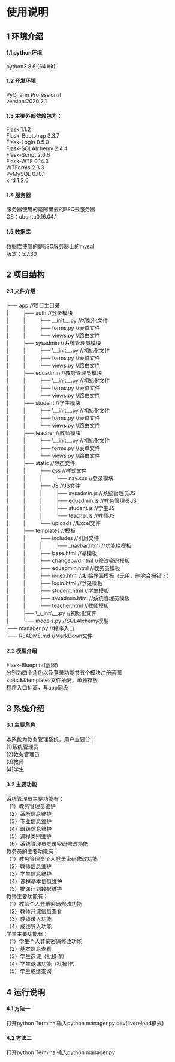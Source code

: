 <h1>使用说明</h1>
  <h2>1 环境介绍</h2>
<h4>1.1 python环境</h4>
python3.8.6 (64 bit)
<h4>1.2 开发环境</h4>
PyCharm Professional<br>
version:2020.2.1
<h4>1.3 主要外部依赖包为：</h4>
Flask 1.1.2<br>
Flask_Bootstrap 3.3.7<br>
Flask-Login 0.5.0<br>
Flask-SQLAlchemy 2.4.4<br>
Flask-Script 2.0.6<br>
Flask-WTF 0.14.3<br>
WTForms 2.3.3<br>
PyMySQL 0.10.1<br>
xlrd 1.2.0
<h4>1.4 服务器</h4>
服务器使用的是阿里云的ESC云服务器<br>
OS：ubuntu0.16.04.1<br>
<h4>1.5 数据库</h4>
数据库使用的是ESC服务器上的mysql<br>
版本：5.7.30
<h2>2 项目结构</h2>
<h4>2.1 文件介绍</h4>
├── app //项目主目录<br>
│&nbsp; &nbsp; &nbsp; &nbsp; &nbsp;├── auth //登录模块<br>
│&nbsp; &nbsp; &nbsp; &nbsp; &nbsp;│&nbsp; &nbsp; &nbsp; &nbsp; &nbsp;├── __init__.py //初始化文件<br>
│&nbsp; &nbsp; &nbsp; &nbsp; &nbsp;│&nbsp; &nbsp; &nbsp; &nbsp; &nbsp;├── forms.py //表单文件<br>
│&nbsp; &nbsp; &nbsp; &nbsp; &nbsp;│&nbsp; &nbsp; &nbsp; &nbsp; &nbsp;└── views.py //路由文件<br>
│&nbsp; &nbsp; &nbsp; &nbsp; &nbsp;├── sysadmin //系统管理员模块<br>
│&nbsp; &nbsp; &nbsp; &nbsp; &nbsp;│&nbsp; &nbsp; &nbsp; &nbsp; &nbsp;├── \__init__.py //初始化文件<br>
│&nbsp; &nbsp; &nbsp; &nbsp; &nbsp;│&nbsp; &nbsp; &nbsp; &nbsp; &nbsp;├── forms.py //表单文件<br>
│&nbsp; &nbsp; &nbsp; &nbsp; &nbsp;│&nbsp; &nbsp; &nbsp; &nbsp; &nbsp;└── views.py //路由文件<br>
│&nbsp; &nbsp; &nbsp; &nbsp; &nbsp;├── eduadmin //教务管理员模块<br>
│&nbsp; &nbsp; &nbsp; &nbsp; &nbsp;│&nbsp; &nbsp; &nbsp; &nbsp; &nbsp;├── \__init__.py //初始化文件<br>
│&nbsp; &nbsp; &nbsp; &nbsp; &nbsp;│&nbsp; &nbsp; &nbsp; &nbsp; &nbsp;├── forms.py //表单文件<br>
│&nbsp; &nbsp; &nbsp; &nbsp; &nbsp;│&nbsp; &nbsp; &nbsp; &nbsp; &nbsp;└── views.py //路由文件<br>
│&nbsp; &nbsp; &nbsp; &nbsp; &nbsp;├── student //学生模块<br>
│&nbsp; &nbsp; &nbsp; &nbsp; &nbsp;│&nbsp; &nbsp; &nbsp; &nbsp; &nbsp;├── \__init__.py //初始化文件<br>
│&nbsp; &nbsp; &nbsp; &nbsp; &nbsp;│&nbsp; &nbsp; &nbsp; &nbsp; &nbsp;├── forms.py //表单文件<br>
│&nbsp; &nbsp; &nbsp; &nbsp; &nbsp;│&nbsp; &nbsp; &nbsp; &nbsp; &nbsp;└── views.py //路由文件<br>
│&nbsp; &nbsp; &nbsp; &nbsp; &nbsp;├── teacher //教师模块<br>
│&nbsp; &nbsp; &nbsp; &nbsp; &nbsp;│&nbsp; &nbsp; &nbsp; &nbsp; &nbsp;├── \__init__.py //初始化文件<br>
│&nbsp; &nbsp; &nbsp; &nbsp; &nbsp;│&nbsp; &nbsp; &nbsp; &nbsp; &nbsp;├── forms.py //表单文件<br>
│&nbsp; &nbsp; &nbsp; &nbsp; &nbsp;│&nbsp; &nbsp; &nbsp; &nbsp; &nbsp;└── views.py //路由文件<br>
│&nbsp; &nbsp; &nbsp; &nbsp; &nbsp;├── static //静态文件<br>
│&nbsp; &nbsp; &nbsp; &nbsp; &nbsp;│&nbsp; &nbsp; &nbsp; &nbsp; &nbsp;├── css //样式文件<br>
│&nbsp; &nbsp; &nbsp; &nbsp; &nbsp;│&nbsp; &nbsp; &nbsp; &nbsp; &nbsp;│&nbsp; &nbsp; &nbsp; &nbsp; &nbsp;└── nav.css //登录模块<br>
│&nbsp; &nbsp; &nbsp; &nbsp; &nbsp;│&nbsp; &nbsp; &nbsp; &nbsp; &nbsp;├── JS //JS文件<br>
│&nbsp; &nbsp; &nbsp; &nbsp; &nbsp;│&nbsp; &nbsp; &nbsp; &nbsp; &nbsp;│&nbsp; &nbsp; &nbsp; &nbsp; &nbsp;├── sysadmin.js //系统管理员JS<br>
│&nbsp; &nbsp; &nbsp; &nbsp; &nbsp;│&nbsp; &nbsp; &nbsp; &nbsp; &nbsp;│&nbsp; &nbsp; &nbsp; &nbsp; &nbsp;├── eduadmin.js //教务管理员JS<br>
│&nbsp; &nbsp; &nbsp; &nbsp; &nbsp;│&nbsp; &nbsp; &nbsp; &nbsp; &nbsp;│&nbsp; &nbsp; &nbsp; &nbsp; &nbsp;├── student.js //学生JS<br>
│&nbsp; &nbsp; &nbsp; &nbsp; &nbsp;│&nbsp; &nbsp; &nbsp; &nbsp; &nbsp;│&nbsp; &nbsp; &nbsp; &nbsp; &nbsp;└── teacher.js //教师JS<br>
│&nbsp; &nbsp; &nbsp; &nbsp; &nbsp;│&nbsp; &nbsp; &nbsp; &nbsp; &nbsp;└── uploads //Excel文件<br>
│&nbsp; &nbsp; &nbsp; &nbsp; &nbsp;├── templates //模板<br>
│&nbsp; &nbsp; &nbsp; &nbsp; &nbsp;│&nbsp; &nbsp; &nbsp; &nbsp; &nbsp;├── includes //引用文件<br>
│&nbsp; &nbsp; &nbsp; &nbsp; &nbsp;│&nbsp; &nbsp; &nbsp; &nbsp; &nbsp;│&nbsp; &nbsp; &nbsp; &nbsp; &nbsp;└── _navbar.html //功能栏模板<br>
│&nbsp; &nbsp; &nbsp; &nbsp; &nbsp;│&nbsp; &nbsp; &nbsp; &nbsp; &nbsp;├── base.html //基模板<br>
│&nbsp; &nbsp; &nbsp; &nbsp; &nbsp;│&nbsp; &nbsp; &nbsp; &nbsp; &nbsp;├── changepwd.html //修改密码模板<br>
│&nbsp; &nbsp; &nbsp; &nbsp; &nbsp;│&nbsp; &nbsp; &nbsp; &nbsp; &nbsp;├── eduadmin.html //教务员模板<br>
│&nbsp; &nbsp; &nbsp; &nbsp; &nbsp;│&nbsp; &nbsp; &nbsp; &nbsp; &nbsp;├── index.html //初始界面模板（无用，删除会报错？）<br>
│&nbsp; &nbsp; &nbsp; &nbsp; &nbsp;│&nbsp; &nbsp; &nbsp; &nbsp; &nbsp;├── login.html //登录模板<br>
│&nbsp; &nbsp; &nbsp; &nbsp; &nbsp;│&nbsp; &nbsp; &nbsp; &nbsp; &nbsp;├── student.html //学生模板<br>
│&nbsp; &nbsp; &nbsp; &nbsp; &nbsp;│&nbsp; &nbsp; &nbsp; &nbsp; &nbsp;├── sysadmin.html //系统管理员模板<br>
│&nbsp; &nbsp; &nbsp; &nbsp; &nbsp;│&nbsp; &nbsp; &nbsp; &nbsp; &nbsp;└── teacher.html //教师模板<br>
│&nbsp; &nbsp; &nbsp; &nbsp; &nbsp;├── \_\_init\__.py //初始化文件<br>
│&nbsp; &nbsp; &nbsp; &nbsp; &nbsp;└── models.py //SQLAlchemy模型<br>
├── manager.py //程序入口<br>
└── README.md //MarkDown文件
<h4>2.2 模型介绍</h4>
Flask-Blueprint(蓝图)<br>
分别为四个角色以及登录功能共五个模块注册蓝图<br>
static&&templates文件抽离，单独存放<br>
程序入口抽离，与app同级<br>
<h2>3 系统介绍</h2>
<h4>3.1 主要角色</h4>
本系统为教务管理系统，用户主要分：<br>
(1)系统管理员<br>
(2)教务管理员<br>
(3)教师<br>
(4)学生<br>
<h4>3.2 主要功能</h4>
系统管理员主要功能有：<br>
（1）教务管理员维护<br>
（2）系所信息维护<br>
（3）专业信息维护<br>
（4）班级信息维护<br>
（5）课程类别维护<br>
（6）系统管理员登录密码修改功能<br>
教务员的主要功能有：<br>
（1）教务管理员个人登录密码修改功能<br>
（2）教师信息维护<br>
（3）学生信息维护<br>
（4）课程基本信息维护<br>
（5）排课计划数据维护<br>
教师主要功能有：<br>
（1）教师个人登录密码修改功能<br>
（2）教师开课信息查看<br>
（3）成绩录入功能<br>
（4）成绩导入功能<br>
学生主要功能有：<br>
（1）学生个人登录密码修改功能<br>
（2）基本信息查看<br>
（3）学生选课（批操作）<br>
（4）学生退课功能（批操作）<br>
（5）学生成绩查询<br>
<h2>4 运行说明</h2>
<h4>4.1 方法一</h4>
打开python Terminal输入python manager.py dev(livereload模式)
<h4>4.2 方法二</h4>
打开python Terminal输入python manager.py
